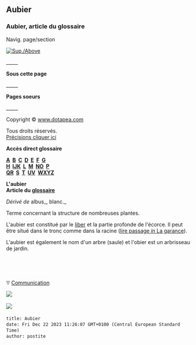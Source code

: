 ## Aubier
### Aubier, article du glossaire
 Navig. page/section

[![Sup./Above](_derived/up_cmp_themenoir010_up.gif)](a.html)

\_\_\_\_\_

**Sous cette page**

\_\_\_\_\_

**Pages soeurs**

\_\_\_\_\_

Copyright © www.dotapea.com

Tous droits réservés.  
[Précisions cliquer ici](droitscopie.html)

**Accès direct glossaire**

**[A](a.html)  [B](b.html)  [C](c.html)  [D](d.html)  [E](e.html)  [F](f.html)  [G](g.html)  
[H](h.html)  [IJK](ijk.html)  [L](l.html)  [M](m.html)  [NO](no.html)  [P](p.html)  
[QR](qr.html)  [S](s.html)  [T](t.html)  [UV](uv.html)  [WXYZ](wxyz.html)**

**L'aubier  
Article du [glossaire](glossaire.html)**

_Dérivé de_ albus_, blanc._

Terme concernant la structure de nombreuses plantes.

L'aubier est constitué par le [liber](liber.html) et la partie profonde de l'écorce. Il peut être situé dans le tronc comme dans la racine ([lire passage _in_ La garance](garance.html#alizarine)).

L'aubier est également le nom d'un arbre (saule) et l'obier est un arbrisseau de jardin.



 

 ![](images/transparent122x1.gif)

![](images/flechebas.gif) [Communication](http://www.artrealite.com/annonceurs.htm) 

[![](https://cbonvin.fr/sites/regie.artrealite.com/visuels/campagne1.png)](index-2.html#20131014)

![](https://cbonvin.fr/sites/regie.artrealite.com/visuels/campagne2.png)
```
title: Aubier
date: Fri Dec 22 2023 11:26:07 GMT+0100 (Central European Standard Time)
author: postite
```
